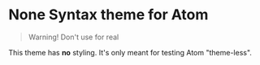 # None Syntax theme for Atom

> Warning! Don't use for real

This theme has **no** styling. It's only meant for testing Atom "theme-less".
